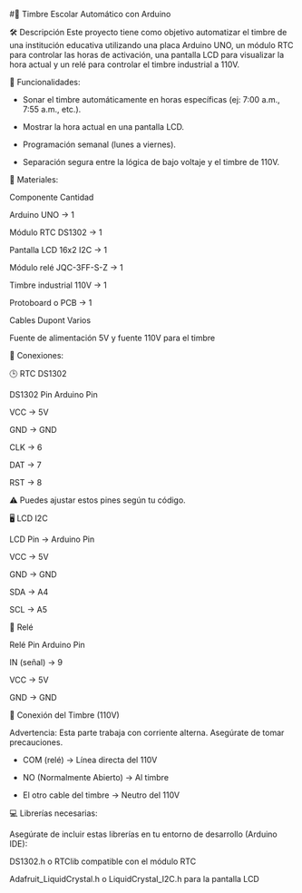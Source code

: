 #📘 Timbre Escolar Automático con Arduino

🛠 Descripción
Este proyecto tiene como objetivo automatizar el timbre de una institución educativa utilizando una placa Arduino UNO, un módulo RTC para controlar las horas de activación, una pantalla LCD para visualizar la hora actual y un relé para controlar el timbre industrial a 110V.

🎯 Funcionalidades: 

- Sonar el timbre automáticamente en horas específicas (ej: 7:00 a.m., 7:55 a.m., etc.).

- Mostrar la hora actual en una pantalla LCD.

- Programación semanal (lunes a viernes).

- Separación segura entre la lógica de bajo voltaje y el timbre de 110V.

🔌 Materiales:

Componente	              Cantidad

Arduino UNO	        ->        1

Módulo RTC DS1302      ->    	1

Pantalla LCD 16x2 I2C	   ->   1

Módulo relé JQC-3FF-S-Z   -> 	1

Timbre industrial 110V	 ->  1

Protoboard o PCB	    ->      1

Cables Dupont	Varios

Fuente de alimentación	5V y fuente 110V para el timbre

🔗 Conexiones:

🕒 RTC DS1302

DS1302 Pin	    Arduino Pin

VCC	      ->      5V

GND        ->    	GND

CLK	      ->      6

DAT	     ->       7

RST	     ->       8

⚠ Puedes ajustar estos pines según tu código.

🖥 LCD I2C

LCD Pin     ->   	Arduino Pin

VCC	    ->        5V

GND	    ->        GND

SDA	     ->       A4

SCL      ->      	A5

🔔 Relé

Relé Pin	      Arduino Pin

IN (señal)	 ->  9

VCC      ->     	5V

GND	      ->      GND

🔌 Conexión del Timbre (110V)

Advertencia: Esta parte trabaja con corriente alterna. Asegúrate de tomar precauciones.

- COM (relé) → Línea directa del 110V

- NO (Normalmente Abierto) → Al timbre

- El otro cable del timbre → Neutro del 110V

💻 Librerías necesarias:

Asegúrate de incluir estas librerías en tu entorno de desarrollo (Arduino IDE):

DS1302.h o RTClib compatible con el módulo RTC

Adafruit_LiquidCrystal.h o LiquidCrystal_I2C.h para la pantalla LCD
